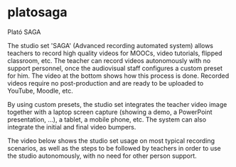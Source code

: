 # platosaga
Plató SAGA

The studio set 'SAGA' (Advanced recording automated system) allows teachers to record high quality videos for MOOCs, video tutorials, flipped classroom, etc. The teacher can record videos autonomously with no support personnel, once the audiovisual staff configures a custom preset for him. The video at the bottom shows how this process is done. Recorded videos require no post-production and are ready to be uploaded to YouTube, Moodle, etc.

By using custom presets, the studio set integrates the teacher video image together with a laptop screen capture (showing a demo, a PowerPoint presentation, ...), a tablet, a mobile phone, etc. The system can also integrate the initial and final video bumpers.

The video below shows the studio set usage on most typical recording scenarios, as well as the steps to be followed by teachers in order to use the studio autonomously, with no need for other person support.
